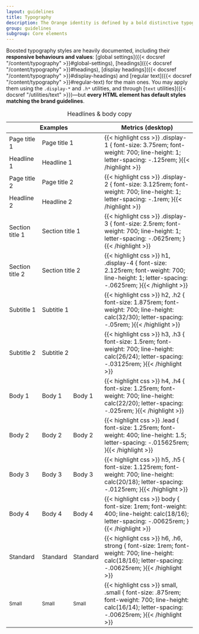 ```yaml
---
layout: guidelines
title: Typography
description: The Orange identity is defined by a bold distinctive typographic style. Being rigorous about our typography application is a key part of maintaining a strong, consistent brand identity.
group: guidelines
subgroup: Core elements
---
```


Boosted typography styles are heavily documented, including their **responsive behaviours and values**: [global settings]({{< docsref "/content/typography" >}}#global-settings), [headings]({{< docsref "/content/typography" >}}#headings), [display headings]({{< docsref "/content/typography" >}}#display-headings) and [regular text]({{< docsref "/content/typography" >}}#regular-text) for the main ones. You may apply them using the `.display-*` and `.h*` utilities, and through [`text` utilities]({{< docsref "/utilities/text" >}})—but **every HTML element has default styles matching the brand guidelines**.

<table class="table table-typography">
  <caption>Headlines & body copy</caption>
  <thead>
    <tr>
      <th scope="col" colspan="3">Examples</th>
      <th scope="col">Metrics <span class="text-muted font-weight-normal">(desktop)</span></th>
    </tr>
  </thead>
  <tbody class="align-bottom">
    <tr class="border-0">
      <td>
        <span class="display-1">Page title 1</span>
      </td>
      <td colspan="2">
        <span class="display-1 text-primary">Page title 1</span>
      </td>
      <td rowspan="2" class="align-middle">
        {{< highlight css >}}
.display-1 {
  font-size: 3.75rem;
  font-weight: 700;
  line-height: 1;
  letter-spacing: -.125rem;
 }{{< /highlight >}}
      </td>
    </tr>
    <tr>
      <td>
        <span class="display-1">Headline 1</span>
      </td>
      <td colspan="2">
        <span class="display-1 text-primary">Headline 1</span>
      </td>
    </tr>
    <tr class="border-0">
      <td>
        <span class="display-2">Page title 2</span>
      </td>
      <td colspan="2">
        <span class="display-2 text-primary">Page title 2</span>
      </td>
      <td rowspan="2" class="align-middle">
        {{< highlight css >}}
.display-2 {
  font-size: 3.125rem;
  font-weight: 700;
  line-height: 1;
  letter-spacing: -.1rem;
 }{{< /highlight >}}
      </td>
    </tr>
    <tr>
      <td>
        <span class="display-2">Headline 2</span>
      </td>
      <td colspan="2">
        <span class="display-2 text-primary">Headline 2</span>
      </td>
    </tr>
    <tr>
      <td>
        <span class="display-3">Section title 1</span>
      </td>
      <td colspan="2">
        <span class="display-3 text-primary">Section title 1</span>
      </td>
      <td>
        {{< highlight css >}}
.display-3 {
  font-size: 2.5rem;
  font-weight: 700;
  line-height: 1;
  letter-spacing: -.0625rem;
 }{{< /highlight >}}
      </td>
    </tr>
    <tr>
      <td>
        <span class="display-4">Section title 2</span>
      </td>
      <td colspan="2">
        <span class="display-4 text-primary">Section title 2</span>
      </td>
      <td>
        {{< highlight css >}}
h1, .display-4 {
  font-size: 2.125rem;
  font-weight: 700;
  line-height: 1;
  letter-spacing: -.0625rem;
 }{{< /highlight >}}
      </td>
    </tr>
    <tr>
      <td>
        <span class="h2">Subtitle 1</span>
      </td>
      <td colspan="2">
        <span class="h2 text-primary">Subtitle 1</span>
      </td>
      <td>
        {{< highlight css >}}
h2, .h2 {
  font-size: 1.875rem;
  font-weight: 700;
  line-height: calc(32/30);
  letter-spacing: -.05rem;
 }{{< /highlight >}}
      </td>
    </tr>
    <tr>
      <td>
        <span class="h3">Subtitle 2</span>
      </td>
      <td colspan="2">
        <span class="h3 text-primary">Subtitle 2</span>
      </td>
      <td>
        {{< highlight css >}}
h3, .h3 {
  font-size: 1.5rem;
  font-weight: 700;
  line-height: calc(26/24);
  letter-spacing: -.03125rem;
 }{{< /highlight >}}
      </td>
    </tr>
    <tr>
      <td>
        <span class="h4">Body 1</span>
      </td>
      <td>
        <span class="h4 text-primary">Body 1</span>
      </td>
      <td>
        <span class="h4 text-muted">Body 1</span>
      </td>
      <td>
        {{< highlight css >}}
h4, .h4 {
  font-size: 1.25rem;
  font-weight: 700;
  line-height: calc(22/20);
  letter-spacing: -.025rem;
 }{{< /highlight >}}
      </td>
    </tr>
    <tr>
      <td>
        <span class="lead">Body 2</span>
      </td>
      <td>
        <span class="lead text-primary">Body 2</span>
      </td>
      <td>
        <span class="lead text-muted">Body 2</span>
      </td>
      <td>
{{< highlight css >}}
.lead {
  font-size: 1.25rem;
  font-weight: 400;
  line-height: 1.5;
  letter-spacing: -.015625rem;
 }{{< /highlight >}}
      </td>
    </tr>
    <tr>
      <td>
        <span class="h5">Body 3</span>
      </td>
      <td>
        <span class="h5 text-primary">Body 3</span>
      </td>
      <td>
        <span class="h5 text-muted">Body 3</span>
      </td>
      <td>
{{< highlight css >}}
h5, .h5 {
  font-size: 1.125rem;
  font-weight: 700;
  line-height: calc(20/18);
  letter-spacing: -.0125rem;
 }{{< /highlight >}}
      </td>
    </tr>
    <tr>
      <td>
        <span class="h6 font-weight-normal">Body 4</span>
      </td>
      <td>
        <span class="h6 font-weight-normal text-primary">Body 4</span>
      </td>
      <td>
        <span class="h6 font-weight-normal text-muted">Body 4</span>
      </td>
      <td>
{{< highlight css >}}
body {
  font-size: 1rem;
  font-weight: 400;
  line-height: calc(18/16);
  letter-spacing: -.00625rem;
 }{{< /highlight >}}
      </td>
    </tr>
    <tr>
      <td>
        <span class="font-weight-bold bs-text-standard">Standard</span>
      </td>
      <td>
        <span class="font-weight-bold text-primary bs-text-standard">Standard</span>
      </td>
      <td>
        <span class="font-weight-bold text-muted bs-text-standard">Standard</span>
      </td>
      <td>
{{< highlight css >}}
h6, .h6, strong {
  font-size: 1rem;
  font-weight: 700;
  line-height: calc(18/16);
  letter-spacing: -.00625rem;
 }{{< /highlight >}}
      </td>
    </tr>
    <tr>
      <td>
        <small class="font-weight-bold">Small</small>
      </td>
      <td>
        <small class="font-weight-bold text-primary">Small</small>
      </td>
      <td>
        <small class="font-weight-bold text-muted">Small</small>
      </td>
      <td>
{{< highlight css >}}
small, .small {
  font-size: .875rem;
  font-weight: 700;
  line-height: calc(16/14);
  letter-spacing: -.00625rem;
 }{{< /highlight >}}
      </td>
    </tr>
  </tbody>
</table>
